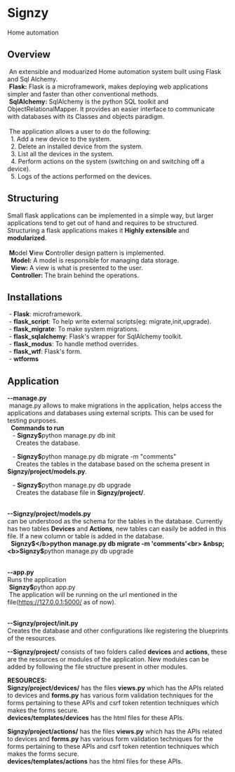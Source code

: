 # Signzy
Home automation

## Overview
&nbsp;An extensible and moduarized Home automation system built using Flask and Sql Alchemy.<br>
&nbsp;<b>Flask:</b> Flask is a microframework, makes deploying web applications simpler and faster than other conventional methods.<br>
&nbsp;<b>SqlAlchemy:</b> SqlAlchemy is the python SQL toolkit and ObjectRelationalMapper. It provides an easier interface to communicate with databases with its Classes and objects paradigm.<br><br>
&nbsp;The application allows a user to do the following:<br>
&nbsp;&nbsp;1. Add a new device to the system.<br>
&nbsp;&nbsp;2. Delete an installed device from the system.<br>
&nbsp;&nbsp;3. List all the devices in the system.<br>
&nbsp;&nbsp;4. Perform actions on the system (switching on and switching off a device).<br>
&nbsp;&nbsp;5. Logs of the actions performed on the devices.
## Structuring
Small flask applications can be implemented in a simple way, but larger applications tend to get out of hand and requires to be structured. Structuring a flask applications makes it <b>Highly extensible</b> and <b>modularized</b>. 
<br><br>
&nbsp;<b>M</b>odel <b>V</b>iew <b>C</b>ontroller design pattern is implemented.<br>
&nbsp;&nbsp;<b>Model:</b> A model is responsible for managing data storage.<br>
&nbsp;&nbsp;<b>View:</b> A view is what is presented to the user.<br>
&nbsp;&nbsp;<b>Controller:</b> The brain behind the operations.<br>

## Installations
&nbsp;- <b>Flask</b>: microframework.<br>
&nbsp;- <b>flask_script</b>: To help write external scripts(eg: migrate,init,upgrade).<br>
&nbsp;- <b>flask_migrate</b>: To make system migrations.<br>
&nbsp;- <b>flask_sqlalchemy</b>: Flask's wrapper for SqlAlchemy toolkit.<br>
&nbsp;- <b>flask_modus</b>: To handle method overrides.<br>
&nbsp;- <b>flask_wtf</b>: Flask's form.<br>
&nbsp;- <b>wtforms</b>

## Application
<b>--manage.py</b><br>
&nbsp;manage.py allows to make migrations in the application, helps access the applications and databases using external scripts. This can be used for testing purposes.<br>
&nbsp;&nbsp;<b>Commands to run</b><br>
&nbsp;&nbsp;&nbsp;- <b>Signzy$</b>python manage.py db init<br>
&nbsp;&nbsp;&nbsp;&nbsp; Creates the database.<br>

&nbsp;&nbsp;&nbsp;- <b>Signzy$</b>python manage.py db migrate -m "comments"<br>
&nbsp;&nbsp;&nbsp;&nbsp; Creates the tables in the database based on the schema present in <b>Signzy/project/models.py</b>.<br>


&nbsp;&nbsp;&nbsp;- <b>Signzy$</b>python manage.py db upgrade<br>
&nbsp;&nbsp;&nbsp;&nbsp; Creates the database file in <b>Signzy/project/</b>.<br><br>
  
<b>--Signzy/project/models.py</b><br>
can be understood as the schema for the tables in the database. Currently has two tables <b>Devices</b> and <b>Actions</b>, new tables can easily be added in this file. If a new column or table is added in the database.<br>
&nbsp; <b>Signzy$</b>python manage.py db migrate -m 'comments'<br>
&nbsp; <b>Signzy$</b>python manage.py db upgrade<br><br>

<b>--app.py</b><br>
Runs the application<br>
&nbsp;<b>Signzy$</b>python app.py<br>
&nbsp;The application will be running on the url mentioned in the file(https://127.0.0.1:5000/ as of now).<br><br>

<b>--Signzy/project/__init__.py</b><br>
Creates the database and other configurations like registering the blueprints of the resources.<br>

<b>--Signzy/project/</b> consists of two folders called <b>devices</b> and <b>actions</b>, these are the resources or modules of the application. New modules can be added by following the file structure present in other modules.<br>


<b>RESOURCES:</b><br>
<b>Signzy/project/devices/</b> has the files <b>views.py</b> which has the APIs related to devices and <b>forms.py</b> has various form validation techniques for the forms pertaining to these APIs and csrf token retention techniques which makes the forms secure.<br>
<b>devices/templates/devices</b> has the html files for these APIs.<br>


<b>Signzy/project/actions/</b> has the files <b>views.py</b> which has the APIs related to devices and <b>forms.py</b> has various form validation techniques for the forms pertaining to these APIs and csrf token retention techniques which makes the forms secure.<br>
<b>devices/templates/actions</b> has the html files for these APIs.<br>


